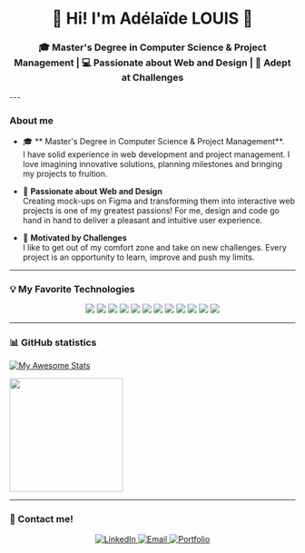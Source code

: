 # <center> 👋 Hi! I'm Adélaïde LOUIS 👋</center>

### <center>🎓 Master's Degree in Computer Science & Project Management | 💻 Passionate about Web and Design | 🧩 Adept at Challenges

</center>
---

### About me

- 🎓 ** Master's Degree in Computer Science & Project Management**.  
  I have solid experience in web development and project management. I love imagining innovative solutions, planning
  milestones and bringing my projects to fruition.

- 🎨 **Passionate about Web and Design**  
  Creating mock-ups on Figma and transforming them into interactive web projects is one of my greatest passions! For me,
  design and code go hand in hand to deliver a pleasant and intuitive user experience.

- 🚀 **Motivated by Challenges**  
  I like to get out of my comfort zone and take on new challenges. Every project is an opportunity to learn, improve and
  push my limits.

---

### 💡 My Favorite Technologies

<center>
  <img src="https://img.shields.io/badge/-HTML5-E34F26?style=flat-square&logo=html5&logoColor=white" />
  <img src="https://img.shields.io/badge/-CSS3-1572B6?style=flat-square&logo=css3" />
  <img src="https://img.shields.io/badge/-JavaScript-F7DF1E?style=flat-square&logo=javascript&logoColor=black" />
  <img src="https://img.shields.io/badge/-Vue.js-4FC08D?style=flat-square&logo=vuedotjs&logoColor=white" />
  <img src="https://img.shields.io/badge/-TypeScript-007ACC?style=flat-square&logo=typescript&logoColor=white" />
  <img src="https://img.shields.io/badge/-Hugo-FF4088?style=flat-square&logo=hugo&logoColor=white" />
  <img src="https://img.shields.io/badge/-Python-3776AB?style=flat-square&logo=python&logoColor=white" />
  <img src="https://img.shields.io/badge/-Django-092E20?style=flat-square&logo=django&logoColor=white" />
  <img src="https://img.shields.io/badge/-Flutter-02569B?style=flat-square&logo=flutter&logoColor=white" />
  <img src="https://img.shields.io/badge/-Confluence-172B4D?style=flat-square&logo=confluence&logoColor=white" />
  <img src="https://img.shields.io/badge/-Trello-0079BF?style=flat-square&logo=trello&logoColor=white" />
  <img src="https://img.shields.io/badge/-Jira-0052CC?style=flat-square&logo=jira&logoColor=white" />
</center>

---

### 📊 GitHub statistics

[![My Awesome Stats](https://awesome-github-stats.azurewebsites.net/user-stats/Aelhya?cardType=level&theme=dark&preferLogin=false)](https://git.io/awesome-stats-card)

<a>
  <img height=200 align="center" src="https://github-readme-stats.vercel.app/api/top-langs?username=aelhya&layout=compact&langs_count=8&card_width=320&theme=dark" />
</a>

---

### 💬 Contact me!

<p align="center">
  <a href="https://www.linkedin.com/in/adélaïde-louis/" target="_blank">
    <img src="https://img.shields.io/badge/-LinkedIn-0077B5?style=for-the-badge&logo=linkedin&logoColor=white" alt="LinkedIn">
  </a>
  <a href="mailto:adelaide.louis@gmail.com">
    <img src="https://img.shields.io/badge/-Email-D14836?style=for-the-badge&logo=gmail&logoColor=white" alt="Email">
  </a>
  <a href="https://aelhya.github.io" target="_blank">
    <img src="https://img.shields.io/badge/-Portfolio-000000?style=for-the-badge&logo=google-chrome&logoColor=white" alt="Portfolio">
  </a>
</p>


